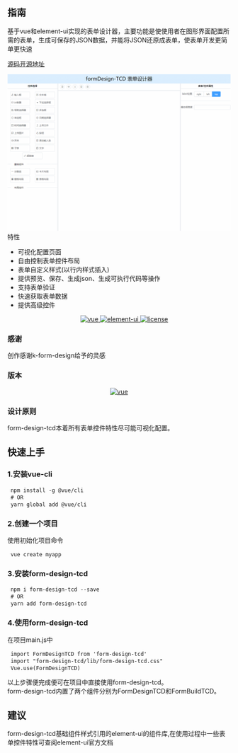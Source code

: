 ## 指南 
基于vue和element-ui实现的表单设计器，主要功能是使使用者在图形界面配置所需的表单，生成可保存的JSON数据，并能将JSON还原成表单，使表单开发更简单更快速
  
  [源码开源地址](https://github.com/zimudehub/FormDesignTCD)  
  
![An image](./static/formDesignTCD1.gif)
特性
- 可视化配置页面
- 自由控制表单控件布局
- 表单自定义样式(以行内样式插入)
- 提供预览、保存、生成json、生成可执行代码等操作
- 支持表单验证
- 快速获取表单数据
- 提供高级控件
    <p align="center">
      <a href="https://github.com/vuejs/vue">
        <img src="https://img.shields.io/badge/vue-2.6.11-brightgreen.svg" alt="vue">
      </a>
      <a href="https://github.com/ElemeFE/element">
        <img src="https://img.shields.io/badge/element%20ui-2.13.0-blue" alt="element-ui">
      </a>
      <a href="https://github.com/Kchengz/k-form-design/blob/master/LICENSE">
        <img src="https://img.shields.io/github/license/mashape/apistatus.svg" alt="license">
      </a>
    </p>
### 感谢
创作感谢k-form-design给予的灵感
### 版本
<p align="center">
      <a href="https://github.com/vuejs/vue">
        <img src="https://img.shields.io/badge/form%20design%20tcd-0.0.6-brightgreen.svg" alt="vue">
      </a>
</p>

### 设计原则
form-design-tcd本着所有表单控件特性尽可能可视化配置。
## 快速上手
### 1.安装vue-cli
```
 npm install -g @vue/cli
 # OR
 yarn global add @vue/cli
```
### 2.创建一个项目
使用初始化项目命令
``` 
 vue create myapp
```
### 3.安装form-design-tcd
``` 
 npm i form-design-tcd --save
 # OR
 yarn add form-design-tcd
```

### 4.使用form-design-tcd
在项目main.js中
``` 
 import FormDesignTCD from 'form-design-tcd'
 import "form-design-tcd/lib/form-design-tcd.css"
 Vue.use(FormDesignTCD)
```
以上步骤便完成便可在项目中直接使用form-design-tcd。  
form-design-tcd内置了两个组件分别为FormDesignTCD和FormBuildTCD。  
## 建议
form-design-tcd基础组件样式引用的element-ui的组件库,在使用过程中一些表单控件特性可查阅element-ui官方文档








